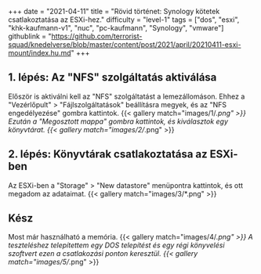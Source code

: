 +++
date = "2021-04-11"
title = "Rövid történet: Synology kötetek csatlakoztatása az ESXi-hez."
difficulty = "level-1"
tags = ["dos", "esxi", "khk-kaufmann-v1", "nuc", "pc-kaufmann", "Synology", "vmware"]
githublink = "https://github.com/terrorist-squad/knedelverse/blob/master/content/post/2021/april/20210411-esxi-mount/index.hu.md"
+++

## 1. lépés: Az "NFS" szolgáltatás aktiválása
Először is aktiválni kell az "NFS" szolgáltatást a lemezállomáson. Ehhez a "Vezérlőpult" > "Fájlszolgáltatások" beállításra megyek, és az "NFS engedélyezése" gombra kattintok.
{{< gallery match="images/1/*.png" >}}
Ezután a "Megosztott mappa" gombra kattintok, és kiválasztok egy könyvtárat.
{{< gallery match="images/2/*.png" >}}

## 2. lépés: Könyvtárak csatlakoztatása az ESXi-ben
Az ESXi-ben a "Storage" > "New datastore" menüpontra kattintok, és ott megadom az adataimat.
{{< gallery match="images/3/*.png" >}}

## Kész
Most már használható a memória.
{{< gallery match="images/4/*.png" >}}
A teszteléshez telepítettem egy DOS telepítést és egy régi könyvelési szoftvert ezen a csatlakozási ponton keresztül.
{{< gallery match="images/5/*.png" >}}
